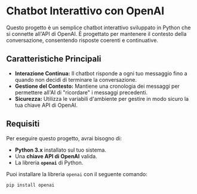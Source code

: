 # Chatbot Interattivo con OpenAI

Questo progetto è un semplice chatbot interattivo sviluppato in Python che si connette all'API di OpenAI. È progettato per mantenere il contesto della conversazione, consentendo risposte coerenti e continuative.

## Caratteristiche Principali

* **Interazione Continua:** Il chatbot risponde a ogni tuo messaggio fino a quando non decidi di terminare la conversazione.
* **Gestione del Contesto:** Mantiene una cronologia dei messaggi per permettere all'AI di "ricordare" i messaggi precedenti.
* **Sicurezza:** Utilizza le variabili d'ambiente per gestire in modo sicuro la tua chiave API di OpenAI.

## Requisiti

Per eseguire questo progetto, avrai bisogno di:

* **Python 3.x** installato sul tuo sistema.
* Una **chiave API di OpenAI** valida.
* La libreria **`openai`** di Python.

Puoi installare la libreria `openai` con il seguente comando:

```bash
pip install openai
